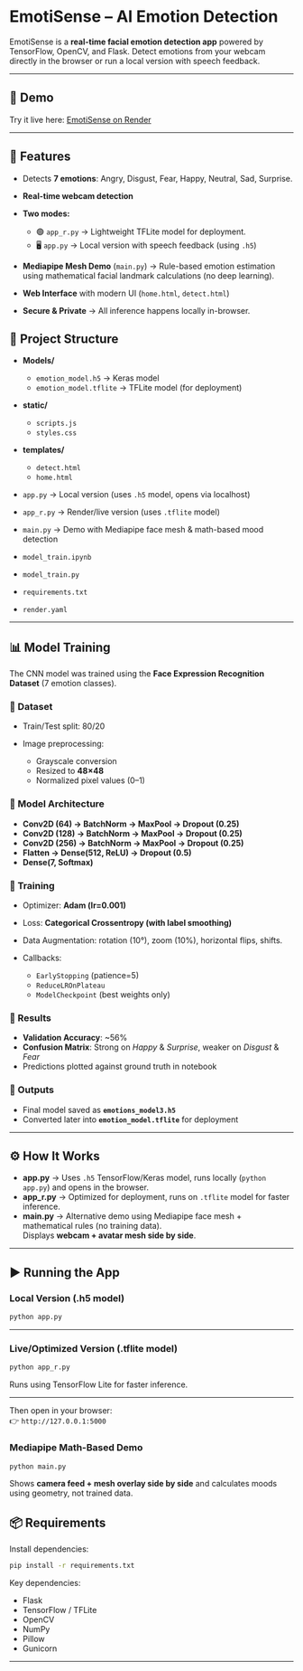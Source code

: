 # EmotiSense – AI Emotion Detection

EmotiSense is a **real-time facial emotion detection app**  powered by TensorFlow, OpenCV, and Flask. Detect emotions from your webcam directly in the browser or run a local version with speech feedback.

---

## 🚀 Demo
Try it live here: [EmotiSense on Render](https://mood-dectector-playground.onrender.com)

---

## 🚀 Features

- Detects **7 emotions**: Angry, Disgust, Fear, Happy, Neutral, Sad, Surprise.

- **Real-time webcam detection**

- **Two modes:**

  - 🟢 `app_r.py` → Lightweight TFLite model for deployment.
  - 🖥️ `app.py` → Local version with speech feedback (using `.h5`)

- **Mediapipe Mesh Demo** (`main.py`) → Rule-based emotion estimation using mathematical facial landmark calculations (no deep learning).

- **Web Interface** with modern UI (`home.html`, `detect.html`)

- **Secure & Private** → All inference happens locally in-browser.

## 📂 Project Structure

- **Models/**
  - `emotion_model.h5` → Keras model
  - `emotion_model.tflite` → TFLite model (for deployment)

- **static/**
  - `scripts.js`
  - `styles.css`

- **templates/**
  - `detect.html`
  - `home.html`

- `app.py` → Local version (uses `.h5` model, opens via localhost)  
- `app_r.py` → Render/live version (uses `.tflite` model)  
- `main.py` → Demo with Mediapipe face mesh & math-based mood detection  
- `model_train.ipynb`  
- `model_train.py`  
- `requirements.txt`  
- `render.yaml`

---

## 📊 Model Training

The CNN model was trained using the **Face Expression Recognition Dataset** (7 emotion classes).

### 🔹 Dataset

* Train/Test split: 80/20
* Image preprocessing:

  * Grayscale conversion
  * Resized to **48×48**
  * Normalized pixel values (0–1)

### 🔹 Model Architecture

* **Conv2D (64) → BatchNorm → MaxPool → Dropout (0.25)**
* **Conv2D (128) → BatchNorm → MaxPool → Dropout (0.25)**
* **Conv2D (256) → BatchNorm → MaxPool → Dropout (0.25)**
* **Flatten → Dense(512, ReLU) → Dropout (0.5)**
* **Dense(7, Softmax)**

### 🔹 Training

* Optimizer: **Adam (lr=0.001)**
* Loss: **Categorical Crossentropy (with label smoothing)**
* Data Augmentation: rotation (10°), zoom (10%), horizontal flips, shifts.
* Callbacks:

  * `EarlyStopping` (patience=5)
  * `ReduceLROnPlateau`
  * `ModelCheckpoint` (best weights only)

### 🔹 Results

* **Validation Accuracy**: \~56%
* **Confusion Matrix**: Strong on *Happy* & *Surprise*, weaker on *Disgust* & *Fear*
* Predictions plotted against ground truth in notebook

### 🔹 Outputs

* Final model saved as **`emotions_model3.h5`**
* Converted later into **`emotion_model.tflite`** for deployment

---

## ⚙️ How It Works

- **app.py** → Uses `.h5` TensorFlow/Keras model, runs locally (`python app.py`) and opens in the browser.  
- **app_r.py** → Optimized for deployment, runs on `.tflite` model for faster inference.  
- **main.py** → Alternative demo using Mediapipe face mesh + mathematical rules (no training data).  
  Displays **webcam + avatar mesh side by side**.

---

## ▶️ Running the App

### Local Version (.h5 model)
```bash
python app.py
```

---

### Live/Optimized Version (.tflite model)
```bash
python app_r.py
```
Runs using TensorFlow Lite for faster inference.

---

Then open in your browser:  
👉 `http://127.0.0.1:5000`

### Mediapipe Math-Based Demo
```bash
python main.py
```
Shows **camera feed + mesh overlay side by side** and calculates moods using geometry, not trained data.


## 📦 Requirements

Install dependencies:

```bash
pip install -r requirements.txt
```

Key dependencies:
- Flask  
- TensorFlow / TFLite  
- OpenCV  
- NumPy  
- Pillow  
- Gunicorn  

---
